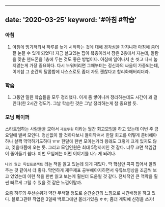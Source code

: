 
---
date: '2020-03-25'
keyword: '#아침 #학습'
---

### 아침
1. 아침에 밍기적되서 하루를 늦게 시작하는 것에 대해 경각심을 가지니까 아침에 좀더 잘 눈뜰 수 있게 되었다! 지금 살고있는 집이 복층이라서 잠은 2층에서 자는데, 알람을 맞춘 핸드폰을 1층에 두는 것도 좋은 방법이다. 아침에 일어나서 손 씻고 다시 눕지않는게 가장 중요하다. 다시 누워버리면 그때부터는 정신과의 싸움이 가중되는데, 이게참 그 순간의 달콤함에 나스스로도 좀더 자도 괜찮다고 합리화해버리더라. 


### 학습
1. 그동안 밀린 학습들을 모두 정리했다. 이게 좀 쌓이니까 정리하는데도 시간이 꽤 걸린다(한 2시간 정도?). 그날 학습한 것은 그날 정리하는게 참 중요할 듯. 



### 모닝 페이퍼
스타트업하는 사람들을 모아서 `제로투원` 이라는 월간 회고모임을 하고 있는데 이번 주 금요일에 벌써 모인다. 정신없이 할 것하다보니 들이닥쳐서 한달 회고를 어떻게 준비해야하나 살짝 막막하기도하다 ㅠㅠ 한달에 한번 모이는거라 왕래도 그렇게 크게 있지도 않고, 잊을때쯤에 오는 듯. 
그리고 모임인원은 최대 5명까지인 것 같다. 너무 크면 책임감이 줄어들기 쉽다. 이번 모임에는 어떤 이야기를 나누게 되려나. 

`나의 월급 독립프로젝트` 라는 책을 읽고 있는데 되게 재밌다. 딱 핵심만 콕콕 집어서 알려주는 것 같아서 더 좋다. 막연하게 재무제표 공부해야지하면서 유튜브영상을 조금씩 보고 있었는데 이런 책을 한번 읽고 보는게 훨씬더 도움될 것 같다. 전체적인 큰 맥락을 훨씬 빠르게 그릴 수 있을 것 같은 느낌이랄까. 

요즘 하루의 우선순위가 약간 무색할 정도로 순간순간의 느낌으로 시간배정을 하고 있다. 블로그관련 작업은 3일째 백로그에만 올라가있음 ㅎㅎ; 좀더 계획에 신경을 쓰자!